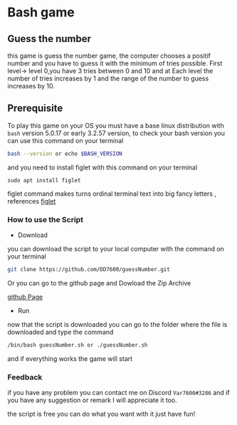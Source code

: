 # Bash game
## Guess the number
this game is guess the number game, the computer chooses a positif number and you have to guess it with  the minimum of tries possible.
First level-> level 0,you have 3 tries between 0 and 10 and at Each level the number of tries increases by 1 and the range of the number to guess increases by 10.


## Prerequisite

To play this game on your OS you must have a base linux distribution with `bash` version 5.0.17 or early 3.2.57 version, to check your bash version you can use this command on your terminal

```bash
bash --version or echo $BASH_VERSION
```
and you need to install figlet with this command on your terminal
 
```
sudo apt install figlet
```
figlet command makes turns ordinal terminal text into big
fancy letters , references
[figlet](https://www.linux.com/training-tutorials/linux-tips-fun-figlet-and-toilet-commands/)

### How to use the Script

- Download

you can download the script to your local computer
with  the command on your terminal

```bash
git clone https://github.com/DD7600/guessNumber.git
```
Or you can go to the github page and Dowload the Zip Archive

[github Page](https://github.com/DD7600/guessNumber)

- Run

now that the script is downloaded you can go to the folder where the file is downloaded and type
 the command 

```bash
/bin/bash guessNumber.sh or ./guessNumber.sh
```
and if everything works the game will start


### Feedback

if you have any problem you can contact me on Discord ```Var7600#3286``` and if you have any suggestion or remark I will appreciate it too.

the script is free you can do what you want with it just have fun!

